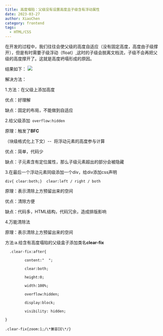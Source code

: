 ```yaml
---
title: 高度塌陷：父级没有设置高度且子级含有浮动属性
date: 2023-03-27
author: XiaoChen
category: frontend
tags:
  - HTML/CSS
---
```


在开发的过程中，我们往往会使父级的高度自适应（没有固定高度，高度由子级撑开），但是有时需要子级浮动（float）,这时的子级会脱离文档流，子级不会再把父级的高度撑开了。这就是高度坍塌形成的原因。

结果如下：
![](https://img-blog.csdnimg.cn/f94a22a2756d45ae887aa72c7b3a8bd7.png)

解决方法：

1.方法：在父级上添加高度

优点：好理解

缺点：固定的布局，不能做到自适应

2.给父级添加` overflow:hidden`

原理：触发了**BFC**

（块级格式化上下文）--  将浮动元素的高度参与计算

优点：简单，代码少

缺点：子元素含有定位属性，那么子级元素超出的部分会被隐藏

3.在最后一个浮动元素同级添加一个div，给div添加css声明

`div{ clear:both;}  clear:left / right / both `

原理：表示清除上方预留出来的空间

优点：清除方便

缺点：代码多，HTML结构，代码冗余，造成排版影响

4.万能清除法

原理：表示清除上方预留出来的空间

方法:a.给含有高度塌陷的父级盒子添加类名**clear-fix**  
```
  .clear-fix:after{

         content:"  ";

         clear:both;

         height:0;

         width:100%;

         overflow:hidden;

         display:block;

         visibility: hidden;

}

.clear-fix{zoom:1;/\*兼容IE\*/}
```
